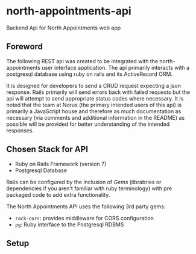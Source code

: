 # north-appointments-api
Backend Api for North Appointments web app

## Foreword 
The following REST api was created to be integrated with the north-appointments user 
interface application. The api primarily interacts with a postgresql database
using ruby on rails and its ActiveRecord ORM. 

It is designed for developers to send a CRUD request expecting a json response. Rails 
primarily will send errors back with failed requests but the api will attempt to send 
appropriate status codes where necessary. It is noted that the team at Norus (the 
primary intended users of this api) is primarily a JavaScript house and therefore as
much documentation as necessary (via comments and additional information in the README)
as possible will be provided for better understanding of the intended responses.

## Chosen Stack for API
 - Ruby on Rails Framework (version 7)
 - Postgresql Database

Rails can be configured by the inclusion of *Gems* (librabries or dependencies if you
aren't familiar with ruby terminology) with pre packaged code to add extra functionality.
 
The North Appointments API uses the following 3rd party gems:
 
 - `rack-cors`: provides middleware for CORS configuration
 - `pg`: Ruby interface to the Postgresql RDBMS


## Setup

